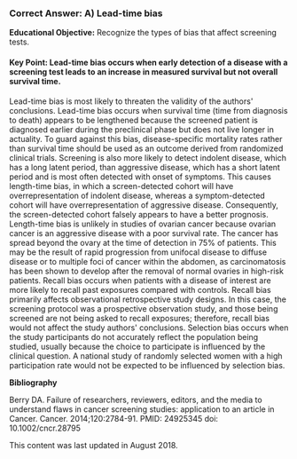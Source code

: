 
### Correct Answer: A) Lead-time bias 

**Educational Objective:** Recognize the types of bias that affect screening tests.

#### **Key Point:** Lead-time bias occurs when early detection of a disease with a screening test leads to an increase in measured survival but not overall survival time.

Lead-time bias is most likely to threaten the validity of the authors' conclusions. Lead-time bias occurs when survival time (time from diagnosis to death) appears to be lengthened because the screened patient is diagnosed earlier during the preclinical phase but does not live longer in actuality. To guard against this bias, disease-specific mortality rates rather than survival time should be used as an outcome derived from randomized clinical trials.
Screening is also more likely to detect indolent disease, which has a long latent period, than aggressive disease, which has a short latent period and is most often detected with onset of symptoms. This causes length-time bias, in which a screen-detected cohort will have overrepresentation of indolent disease, whereas a symptom-detected cohort will have overrepresentation of aggressive disease. Consequently, the screen-detected cohort falsely appears to have a better prognosis. Length-time bias is unlikely in studies of ovarian cancer because ovarian cancer is an aggressive disease with a poor survival rate. The cancer has spread beyond the ovary at the time of detection in 75% of patients. This may be the result of rapid progression from unifocal disease to diffuse disease or to multiple foci of cancer within the abdomen, as carcinomatosis has been shown to develop after the removal of normal ovaries in high-risk patients.
Recall bias occurs when patients with a disease of interest are more likely to recall past exposures compared with controls. Recall bias primarily affects observational retrospective study designs. In this case, the screening protocol was a prospective observation study, and those being screened are not being asked to recall exposures; therefore, recall bias would not affect the study authors' conclusions.
Selection bias occurs when the study participants do not accurately reflect the population being studied, usually because the choice to participate is influenced by the clinical question. A national study of randomly selected women with a high participation rate would not be expected to be influenced by selection bias.

**Bibliography**

Berry DA. Failure of researchers, reviewers, editors, and the media to understand flaws in cancer screening studies: application to an article in Cancer. Cancer. 2014;120:2784-91. PMID: 24925345 doi: 10.1002/cncr.28795

This content was last updated in August 2018.